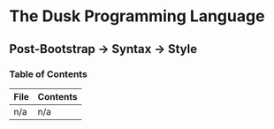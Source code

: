 # The Dusk Programming Language

## Post-Bootstrap -> Syntax -> Style

### Table of Contents

| File   | Contents |
| ------ | -------- |
| n/a    | n/a      |
